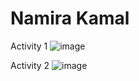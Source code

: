 # Namira Kamal

Activity 1 
![image](https://github.com/Namira-Kamal/ECE444-F2023-Assignment1/assets/102487879/65745c6f-3744-4d44-a2b7-97b3b7d0433b)


Activity 2 
![image](https://github.com/Namira-Kamal/ECE444-F2023-Assignment1/assets/102487879/1781b57a-6f3e-4641-a03d-d4941aec2009)

